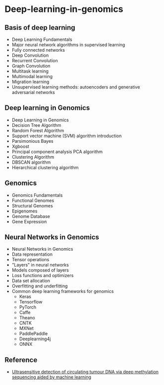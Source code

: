 # Deep-learning-in-genomics

## Basis of deep learning 

- Deep Learning Fundamentals
- Major neural network algorithms in supervised learning
- Fully connected networks
- Deep Convolution
- Recurrent Convolution
- Graph Convolution
- Multitask learning
- Multimodal learning
- Migration learning
- Unsupervised learning methods: autoencoders and generative adversarial networks

## Deep learning in Genomics

- Deep Learning in Genomics
- Decision Tree Algorithm
- Random Forest Algorithm
- Support vector machine (SVM) algorithm introduction
- Parsimonious Bayes
- Xgboost
- Principal component analysis PCA algorithm
- Clustering Algorithm
- DBSCAN algorithm
- Hierarchical clustering algorithm


## Genomics

- Genomics Fundamentals
- Functional Genomes
- Structural Genomes
- Epigenomes
- Genome Database
- Gene Expression


## Neural Networks in Genomics

- Neural Networks in Genomics
- Data representation
- Tensor operations
- "Layers" in neural networks
- Models composed of layers
- Loss functions and optimizers
- Data set allocation
- Overfitting and underfitting
- Common deep learning frameworks for genomics
  - Keras
  - Tensorflow
  - PyTorch
  - Caffe
  - Theano
  - CNTK
  - MXNet
  - PaddlePaddle
  - Deeplearning4j
  - ONNX


## Reference

- [Ultrasensitive detection of circulating tumour DNA via deep methylation sequencing aided by machine learning](https://www.nature.com/articles/s41551-021-00746-5)








